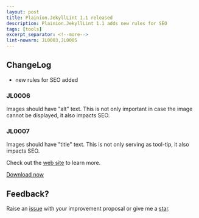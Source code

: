 ```yaml
---
layout: post
title: Plainion.JekyllLint 1.1 released
description: Plainion.JekyllLint 1.1 adds new rules for SEO
tags: [tools]
excerpt_separator: <!--more-->
lint-nowarn: JL0003,JL0005
---
```


## ChangeLog

- new rules for SEO added

### JL0006

Images should have "alt" text. This is not only important in case the image cannot be
displayed, it also impacts SEO.

### JL0007

Images should have "title" text. This is not only serving as tool-tip, it also impacts SEO.

<!--more-->

Check out the [web site](https://plainionist.github.io/Plainion.JekyllLint/) to learn more.  

[Download now](https://github.com/plainionist/Plainion.JekyllLint/releases)

## Feedback?

Raise an [issue](https://github.com/plainionist/Plainion.JekyllLint/issues) with your improvement proposal 
or give me a [star](https://github.com/plainionist/Plainion.JekyllLint).



